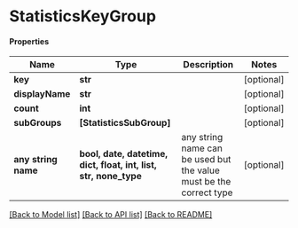 # StatisticsKeyGroup

#### Properties
Name | Type | Description | Notes
------------ | ------------- | ------------- | -------------
**key** | **str** |  | [optional] 
**displayName** | **str** |  | [optional] 
**count** | **int** |  | [optional] 
**subGroups** | **[StatisticsSubGroup]** |  | [optional] 
**any string name** | **bool, date, datetime, dict, float, int, list, str, none_type** | any string name can be used but the value must be the correct type | [optional]

[[Back to Model list]](../README.md#documentation-for-models) [[Back to API list]](../README.md#documentation-for-api-endpoints) [[Back to README]](../README.md)

